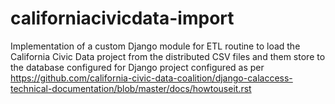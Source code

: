 # californiacivicdata-import

Implementation of a custom Django module for ETL routine to load the California Civic Data project from the distributed CSV files and them store to the database configured for Django project configured as per https://github.com/california-civic-data-coalition/django-calaccess-technical-documentation/blob/master/docs/howtouseit.rst
